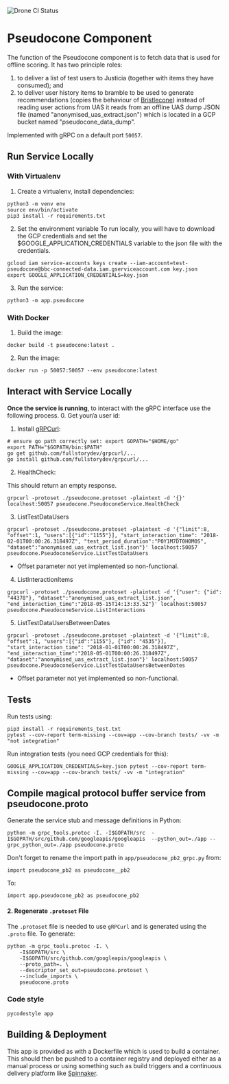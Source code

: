 ![Drone CI Status](https://drone.datalab.rocks/api/badges/bbc/connected-data-pseudocone/status.svg)

# Pseudocone Component

The function of the Pseudocone component is to fetch data that is used for offline scoring. It has two principle roles:
 1. to deliver a list of test users to Justicia (together with items they have consumed); and
 2. to deliver user history items to bramble to be used to generate recommendations (copies the behaviour of
 [Bristlecone](https://github.com/bbc/connected-data-bristlecone))
 instead of reading user actions from UAS it reads from an offline UAS dump JSON file (named
 "anonymised_uas_extract.json") which is located in a GCP bucket named "pseudocone_data_dump".

 Implemented with gRPC on a default port
 `50057`.

## Run Service Locally
### With Virtualenv

1. Create a virtualenv, install dependencies:
```
python3 -m venv env
source env/bin/activate
pip3 install -r requirements.txt
```

2. Set the environment variable
To run locally, you will have to download the GCP credentials and set the $GOOGLE_APPLICATION_CREDENTIALS variable to the json file with the credentials. 

```
gcloud iam service-accounts keys create --iam-account=test-pseudocone@bbc-connected-data.iam.gserviceaccount.com key.json
export GOOGLE_APPLICATION_CREDENTIALS=key.json
```

3. Run the service:

```
python3 -m app.pseudocone
```

### With Docker
1. Build the image:

```
docker build -t pseudocone:latest .
```

2. Run the image:

```
docker run -p 50057:50057 --env pseudocone:latest
```

## Interact with Service Locally

**Once the service is running**, to interact with the gRPC interface use the following process.
0. Get your/a user id:

1. Install [gRPCurl](https://github.com/fullstorydev/grpcurl):
```
# ensure go path correctly set: export GOPATH="$HOME/go"
export PATH="$GOPATH/bin:$PATH"
go get github.com/fullstorydev/grpcurl/...
go install github.com/fullstorydev/grpcurl/...
```
2. HealthCheck:

This should return an empty response.

```
grpcurl -protoset ./pseudocone.protoset -plaintext -d '{}' localhost:50057 pseudocone.PseudoconeService.HealthCheck
```

3. ListTestDataUsers

```
grpcurl -protoset ./pseudocone.protoset -plaintext -d '{"limit":8, "offset":1, "users":[{"id":"1155"}], "start_interaction_time": "2018-02-01T00:00:26.318497Z", "test_period_duration":"P0Y1M7DT0H0M0S", "dataset":"anonymised_uas_extract_list.json"}' localhost:50057 pseudocone.PseudoconeService.ListTestDataUsers
```

* Offset parameter not yet implemented so non-functional.

4. ListInteractionItems

```
grpcurl -protoset ./pseudocone.protoset -plaintext -d '{"user": {"id": "44378"}, "dataset":"anonymised_uas_extract_list.json", "end_interaction_time":"2018-05-15T14:13:33.5Z"}' localhost:50057 pseudocone.PseudoconeService.ListInteractions
```

5. ListTestDataUsersBetweenDates

```
grpcurl -protoset ./pseudocone.protoset -plaintext -d '{"limit":8, "offset":1, "users":[{"id":"1155"}, {"id": "4535"}], "start_interaction_time": "2018-01-01T00:00:26.318497Z", "end_interaction_time":"2018-05-01T00:00:26.318497Z", "dataset":"anonymised_uas_extract_list.json"}' localhost:50057 pseudocone.PseudoconeService.ListTestDataUsersBetweenDates

```

* Offset parameter not yet implemented so non-functional.

## Tests
Run tests using:
```
pip3 install -r requirements_test.txt
pytest --cov-report term-missing --cov=app --cov-branch tests/ -vv -m "not integration"
```
Run integration tests (you need GCP credentials for this):
```
GOOGLE_APPLICATION_CREDENTIALS=key.json pytest --cov-report term-missing --cov=app --cov-branch tests/ -vv -m "integration"
```

## Compile magical protocol buffer service from pseudocone.proto

Generate the service stub and message definitions in Python:

```
python -m grpc_tools.protoc -I. -I$GOPATH/src  -I$GOPATH/src/github.com/googleapis/googleapis  --python_out=./app --grpc_python_out=./app pseudocone.proto
```

Don't forget to rename the import path in `app/pseudocone_pb2_grpc.py` from:

```
import pseudocone_pb2 as pseudocone__pb2
```

To:

```
import app.pseudocone_pb2 as pseudocone_pb2
```

#### 2. Regenerate `.protoset` File
The `.protoset` file is needed to use `gRPCurl` and is generated using the `.proto` file.
To generate:
```
python -m grpc_tools.protoc -I. \
    -I$GOPATH/src \
    -I$GOPATH/src/github.com/googleapis/googleapis \
    --proto_path=. \
    --descriptor_set_out=pseudocone.protoset \
    --include_imports \
    pseudocone.proto
```

### Code style
```
pycodestyle app
```

## Building & Deployment

This app is provided as with a Dockerfile which is used to build a container.
This should then be pushed to a container registry and deployed either as a
manual process or using something such as build triggers and a continuous
delivery platform like [Spinnaker](https://www.spinnaker.io/).
